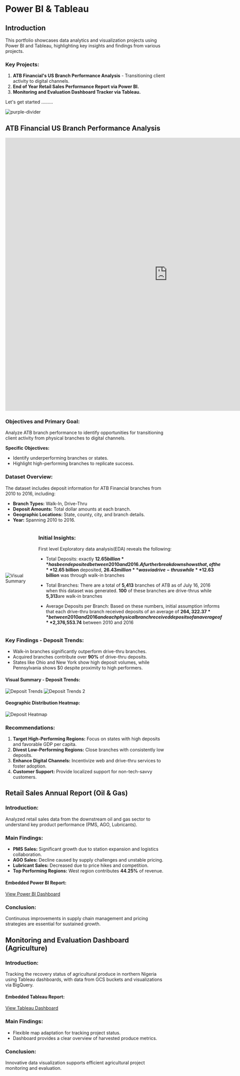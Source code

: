 # Power BI & Tableau

## Introduction

This portfolio showcases data analytics and visualization projects using Power BI and Tableau, highlighting key insights and findings from various projects.

### Key Projects:

1. **ATB Financial's US Branch Performance Analysis** - Transitioning client activity to digital channels.
2. **End of Year Retail Sales Performance Report via Power BI.**
3. **Monitoring and Evaluation Dashboard Tracker via Tableau.**

Let's get started .........

![purple-divider](https://user-images.githubusercontent.com/7065401/52071927-c1cd7100-2562-11e9-908a-dde91ba14e59.png)

## ATB Financial US Branch Performance Analysis

<iframe width="1010" height="850" src="https://public.tableau.com/views/ATB-StrategyMock/Overview?:language=en-GB&:display_count=n&:origin=viz_share_link:showVizHome=no&:embed=true" frameborder="0" referrerpolicy="strict-origin-when-cross-origin" allowfullscreen></iframe>


### Objectives and Primary Goal:
Analyze ATB branch performance to identify opportunities for transitioning client activity from physical branches to digital channels.

**Specific Objectives:**
- Identify underperforming branches or states.
- Highlight high-performing branches to replicate success.

### Dataset Overview:
The dataset includes deposit information for ATB Financial branches from 2010 to 2016, including:
- **Branch Types:** Walk-In, Drive-Thru
- **Deposit Amounts:** Total dollar amounts at each branch.
- **Geographic Locations:** State, county, city, and branch details.
- **Year:** Spanning 2010 to 2016.
  
<div style="display: flex; align-items: center; justify-content: flex-start;">
<img src="https://khunmi.github.io/portfolio/images/story_telling_deposits%20summary.png" alt="Visual Summary" style="max-width: 500px; margin-right: 40px;">

<div style="max-width: 800x;">

### Initial Insights:
First level Exploratory data analysis(EDA) reveals the following:
<!-- - Total Deposits: **$12.65 billion** (Walk-In: **$12.63 billion**, Drive-Thru: **$26.43 million**) -->
- Total Deposits: exactly **$12.65 billion**  has been deposited between 2010 and 2016. A further breakdown shows that, of the **$12.65 billion** deposited, **$26.43 million** was via drive-thrus while **$12.63 billion** was through walk-in branches
<!-- - Total Branches: **5,413** (Walk-In: **5,313**, Drive-Thru: **100**) -->
- Total Branches: There are a total of **5,413** branches of ATB as of July 16, 2016 when this dataset was generated. **100** of these branches are drive-thrus while **5,313**are walk-in branches
<!-- - Average Deposits per Branch: Drive-Thru (**$264,322.37**), Walk-In (**$2,376,553.74**) -->
- Average Deposits per Branch: Based on these numbers, initial assumption informs that each drive-thru branch received deposits of an average of **$264,322.37** between 2010 and 2016 and each physical branch received deposits of an average of **$2,376,553.74** between 2010 and 2016

</div>

</div>

### Key Findings - Deposit Trends:
- Walk-in branches significantly outperform drive-thru branches.
- Acquired branches contribute over **90%** of drive-thru deposits.
- States like Ohio and New York show high deposit volumes, while Pennsylvania shows $0 despite proximity to high performers.

#### Visual Summary - Deposit Trends:
![Deposit Trends](images/story_telling_deposit_chart.png)
![Deposit Trends 2](images/story_telling_deposit_chart2.png)

#### Geographic Distribution Heatmap:
![Deposit Heatmap](images/story_telling_deposit_heatmap.png)

### Recommendations:
1. **Target High-Performing Regions:** Focus on states with high deposits and favorable GDP per capita.
2. **Divest Low-Performing Regions:** Close branches with consistently low deposits.
3. **Enhance Digital Channels:** Incentivize web and drive-thru services to foster adoption.
4. **Customer Support:** Provide localized support for non-tech-savvy customers.

## Retail Sales Annual Report (Oil & Gas)
### Introduction:
Analyzed retail sales data from the downstream oil and gas sector to understand key product performance (PMS, AGO, Lubricants).

### Main Findings:
- **PMS Sales:** Significant growth due to station expansion and logistics collaboration.
- **AGO Sales:** Decline caused by supply challenges and unstable pricing.
- **Lubricant Sales:** Decreased due to price hikes and competition.
- **Top Performing Regions:** West region contributes **44.25%** of revenue.

#### Embedded Power BI Report:
[View Power BI Dashboard](https://app.powerbi.com/view?r=eyJrIjoiYzMzMDNjNmUtZjIwYi00ODNiLTgyMTctOTg0NDI5NDBjZDQ0IiwidCI6ImJkMDJkNzlkLWZjMjktNGExMi05ZGYxLWE0YmZlNmQ4ZjRjOCJ9&pageName=ReportSectiond9306b8184b0330bd596)

### Conclusion:
Continuous improvements in supply chain management and pricing strategies are essential for sustained growth.

## Monitoring and Evaluation Dashboard (Agriculture)
### Introduction:
Tracking the recovery status of agricultural produce in northern Nigeria using Tableau dashboards, with data from GCS buckets and visualizations via BigQuery.

#### Embedded Tableau Report:
[View Tableau Dashboard](https://public.tableau.com/views/MonitoringandEvaluationDashboard/Dashboard1?:language=en-GB&:display_count=n&:origin=viz_share_link:showVizHome=no&:embed=true)

### Main Findings:
- Flexible map adaptation for tracking project status.
- Dashboard provides a clear overview of harvested produce metrics.

### Conclusion:
Innovative data visualization supports efficient agricultural project monitoring and evaluation.

<!-- ## Contact
- **Email:** [bukunmiadebanjo@gmail.com](mailto:bukunmiadebanjo@gmail.com)
- **Phone:** +1 (403) 668-1475
- **GitHub:** [Kunmi's GitHub](https://github.com/Khunmi)
- **LinkedIn:** [Kunmi's LinkedIn](https://www.linkedin.com/in/kunmiadebanjo) -->


